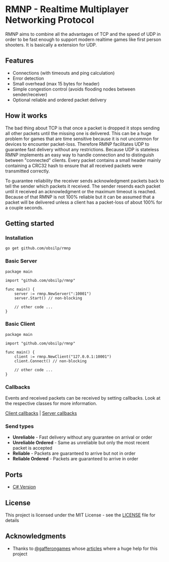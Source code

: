 # RMNP - Realtime Multiplayer Networking Protocol

RMNP aims to combine all the advantages of TCP and the speed of UDP in order to be fast enough to support
modern realtime games like first person shooters. It is basically a extension for UDP.

## Features

- Connections (with timeouts and ping calculation)
- Error detection
- Small overhead (max 15 bytes for header)
- Simple congestion control (avoids flooding nodes between sender/receiver)
- Optional reliable and ordered packet delivery

## How it works

The bad thing about TCP is that once a packet is dropped it stops sending all other packets until the missing one is delivered.
This can be a huge problem for games that are time sensitive because it is not uncommon for devices to encounter
packet-loss. Therefore RMNP facilitates UDP to guarantee fast delivery without any restrictions. Because UDP is stateless
RMNP implements an easy way to handle connection and to distinguish between "connected" clients. Every packet contains a small
header mainly containing a CRC32 hash to ensure that all received packets were transmitted correctly.

To guarantee reliability the receiver sends acknowledgment packets back to tell the sender which packets it received. The sender
resends each packet until it received an acknowledgment or the maximum timeout is reached. Because of that RMNP is not 100% reliable
but it can be assumed that a packet will be delivered unless a client has a packet-loss of about 100% for a couple seconds.

## Getting started

### Installation

```
go get github.com/obsilp/rmnp
```

### Basic Server

```golang
package main

import "github.com/obsilp/rmnp"

func main() {
	server := rmnp.NewServer(":10001")
	server.Start() // non-blocking

	// other code ...
}
```

### Basic Client

```golang
package main

import "github.com/obsilp/rmnp"

func main() {
	client := rmnp.NewClient("127.0.0.1:10001")
	client.Connect() // non-blocking

	// other code ...
}
```

### Callbacks

Events and received packets can be received by setting callbacks. Look at the respective classes for more
information.

[Client callbacks](client.go) | [Server callbacks](server.go)

### Send types

- **Unreliable** - Fast delivery without any guarantee on arrival or order
- **Unreliable Ordered** - Same as unreliable but only the most recent packet is accepted
- **Reliable** - Packets are guaranteed to arrive but not in order
- **Reliable Ordered** - Packets are guaranteed to arrive in order

## Ports
- [C# Version](https://github.com/obsilp/rmnp-csharp)

## License

This project is licensed under the MIT License - see the [LICENSE](LICENSE.md) file for details

## Acknowledgments

- Thanks to [@gafferongames](https://github.com/gafferongames) whose [articles](https://gafferongames.com/tags/networking)
where a huge help for this project